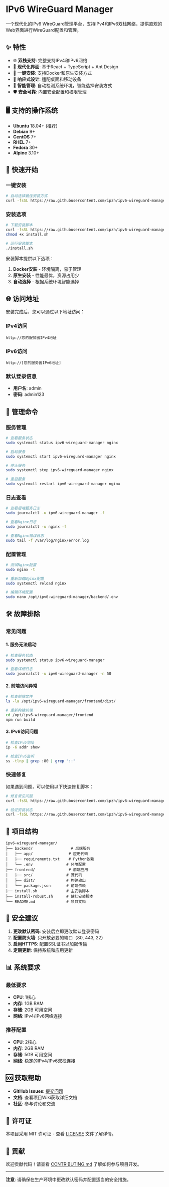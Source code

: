 # IPv6 WireGuard Manager

一个现代化的IPv6 WireGuard管理平台，支持IPv4和IPv6双栈网络，提供直观的Web界面进行WireGuard配置和管理。

## ✨ 特性

- 🌐 **双栈支持**: 完整支持IPv4和IPv6网络
- 🎨 **现代化界面**: 基于React + TypeScript + Ant Design
- 🚀 **一键安装**: 支持Docker和原生安装方式
- 📱 **响应式设计**: 适配桌面和移动设备
- 🔧 **智能管理**: 自动检测系统环境，智能选择安装方式
- 🛡️ **安全可靠**: 内置安全配置和权限管理

## 🖥️ 支持的操作系统

- **Ubuntu** 18.04+ (推荐)
- **Debian** 9+
- **CentOS** 7+
- **RHEL** 7+
- **Fedora** 30+
- **Alpine** 3.10+

## 🚀 快速开始

### 一键安装

```bash
# 自动选择最佳安装方式
curl -fsSL https://raw.githubusercontent.com/ipzh/ipv6-wireguard-manager/main/install.sh | bash
```

### 安装选项

```bash
# 下载安装脚本
curl -fsSL https://raw.githubusercontent.com/ipzh/ipv6-wireguard-manager/main/install.sh -o install.sh
chmod +x install.sh

# 运行安装脚本
./install.sh
```

安装脚本提供以下选项：
1. **Docker安装** - 环境隔离，易于管理
2. **原生安装** - 性能最优，资源占用少
3. **自动选择** - 根据系统环境智能选择

## 🌐 访问地址

安装完成后，您可以通过以下地址访问：

### IPv4访问
```
http://您的服务器IPv4地址
```

### IPv6访问
```
http://[您的服务器IPv6地址]
```

### 默认登录信息
- **用户名**: admin
- **密码**: admin123

## 🔧 管理命令

### 服务管理
```bash
# 查看服务状态
sudo systemctl status ipv6-wireguard-manager nginx

# 启动服务
sudo systemctl start ipv6-wireguard-manager nginx

# 停止服务
sudo systemctl stop ipv6-wireguard-manager nginx

# 重启服务
sudo systemctl restart ipv6-wireguard-manager nginx
```

### 日志查看
```bash
# 查看后端服务日志
sudo journalctl -u ipv6-wireguard-manager -f

# 查看Nginx日志
sudo journalctl -u nginx -f

# 查看Nginx错误日志
sudo tail -f /var/log/nginx/error.log
```

### 配置管理
```bash
# 测试Nginx配置
sudo nginx -t

# 重新加载Nginx配置
sudo systemctl reload nginx

# 编辑环境配置
sudo nano /opt/ipv6-wireguard-manager/backend/.env
```

## 🛠️ 故障排除

### 常见问题

#### 1. 服务无法启动
```bash
# 检查服务状态
sudo systemctl status ipv6-wireguard-manager

# 查看详细日志
sudo journalctl -u ipv6-wireguard-manager -n 50
```

#### 2. 前端访问异常
```bash
# 检查前端文件
ls -la /opt/ipv6-wireguard-manager/frontend/dist/

# 重新构建前端
cd /opt/ipv6-wireguard-manager/frontend
npm run build
```

#### 3. IPv6访问问题
```bash
# 检查IPv6地址
ip -6 addr show

# 检查IPv6监听
ss -tlnp | grep :80 | grep "::"
```

### 快速修复

如果遇到问题，可以使用以下快速修复脚本：

```bash
# 修复常见问题
curl -fsSL https://raw.githubusercontent.com/ipzh/ipv6-wireguard-manager/main/fix-common-issues.sh | bash

# 验证安装状态
curl -fsSL https://raw.githubusercontent.com/ipzh/ipv6-wireguard-manager/main/verify-installation.sh | bash
```

## 📁 项目结构

```
ipv6-wireguard-manager/
├── backend/                 # 后端服务
│   ├── app/                # 应用代码
│   ├── requirements.txt    # Python依赖
│   └── .env               # 环境配置
├── frontend/               # 前端应用
│   ├── src/               # 源代码
│   ├── dist/              # 构建输出
│   └── package.json       # 前端依赖
├── install.sh             # 主安装脚本
├── install-robust.sh      # 健壮安装脚本
└── README.md              # 项目文档
```

## 🔐 安全建议

1. **更改默认密码**: 安装后立即更改默认登录密码
2. **配置防火墙**: 只开放必要的端口（80, 443, 22）
3. **启用HTTPS**: 配置SSL证书以加密传输
4. **定期更新**: 保持系统和应用更新

## 📊 系统要求

### 最低要求
- **CPU**: 1核心
- **内存**: 1GB RAM
- **存储**: 2GB 可用空间
- **网络**: IPv4/IPv6网络连接

### 推荐配置
- **CPU**: 2核心
- **内存**: 2GB RAM
- **存储**: 5GB 可用空间
- **网络**: 稳定的IPv4/IPv6双栈连接

## 🆘 获取帮助

- **GitHub Issues**: [提交问题](https://github.com/ipzh/ipv6-wireguard-manager/issues)
- **文档**: 查看项目Wiki获取详细文档
- **社区**: 参与讨论和交流

## 📄 许可证

本项目采用 MIT 许可证 - 查看 [LICENSE](LICENSE) 文件了解详情。

## 🤝 贡献

欢迎贡献代码！请查看 [CONTRIBUTING.md](CONTRIBUTING.md) 了解如何参与项目开发。

---

**注意**: 请确保在生产环境中更改默认密码并配置适当的安全措施。
